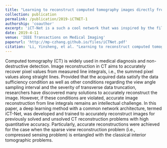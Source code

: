 ```yaml
---
title: "Learning to reconstruct computed tomography images directly from sinogram data under a variety of data acquisition conditions"
collection: publication
permalink: /publication/2019-iCTNET-1
authorship: 'coauthor'
excerpt: 'iCT-Net is a such a cool network that was inspired by the filtered-backprojection algorithm but with everything learned through data. It is an end-to-end reconstruction network that consists of three major modules, data rectification module, feature learning module and backprojection module. The data rectification module preprocesses the noisy data from a real CT scanner. The feature learning module learns the essential filtering process and beyond to avoid data contamination in the traditional convolutional process. Then backprojection module enables domain transform and end-to-end learning. The proposed iCT-Net is an intelligent reconstruction framework to address multiple challenging reconstruction problems.'
date: 2019-4-11
venue: 'IEEE Transactions on Medical Imaging'
paperurl: 'http://mp-czhang.github.io/files/iCTNet.pdf'
citation: 'Li, Yinsheng, et al. "Learning to reconstruct computed tomography images directly from sinogram data under a variety of data acquisition conditions." IEEE transactions on medical imaging 38.10 (2019): 2469-2481.'
---
```


Computed tomography (CT) is widely used in medical diagnosis and non-destructive detection. Image reconstruction in CT aims to accurately recover pixel values from measured line integrals, i.e., the summed pixel values along straight lines. Provided that the acquired data satisfy the data sufficiency condition as well as other conditions regarding the view angle sampling interval and the severity of transverse data truncation, researchers have discovered many solutions to accurately reconstruct the image. However, if these conditions are violated, accurate image reconstruction from line integrals remains an intellectual challenge. In this paper, a deep learning method with a common network architecture, termed iCT-Net, was developed and trained to accurately reconstruct images for previously solved and unsolved CT reconstruction problems with high quantitative accuracy. Particularly, accurate reconstructions were achieved for the case when the sparse view reconstruction problem (i.e., compressed sensing problem) is entangled with the classical interior tomographic problems.